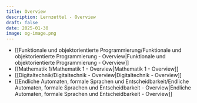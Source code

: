 ```yaml
---
title: Overview
description: Lernzettel - Overview
draft: false
date: 2025-01-30
image: og-image.png
---
```


- [[Funktionale und objektorientierte Programmierung/Funktionale und objektorientierte Programmierung - Overview|Funktionale und objektorientierte Programmierung - Overview]]
- [[Mathematik 1/Mathematik 1 - Overview|Mathematik 1 - Overview]]
- [[Digitaltechnik/Digitaltechnik - Overview|Digitaltechnik - Overview]]
- [[Endliche Automaten, formale Sprachen und Entscheidbarkeit/Endliche Automaten, formale Sprachen und Entscheidbarkeit - Overview|Endliche Automaten, formale Sprachen und Entscheidbarkeit - Overview]]